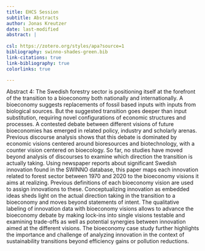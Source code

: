 ```yaml
---
title: EHCS Session
subtitle: Abstracts
author: Jonas Kreutzer
date: last-modified
abstract: |
    
csl: https://zotero.org/styles/apa?source=1
bibliography: swinno-shades-green.bib
link-citations: true
link-bibliography: true
colorlinks: true

---
```


<!-- From Chat GPT -->

<!-- Abstract 1:
The Swedish forestry sector has undergone a significant transformation towards a bioeconomy in recent years. This paper presents an economic history analysis of the sector's innovation activity since the 1970s in regards to the three bioeconomy visions: biotechnology, bioresource and bioecology vision. By examining innovation trends and policy developments, we shed light on which vision the Swedish innovation system is pursuing in the forestry sector. Our findings reveal that while the biotechnology vision dominated innovation activity in the past, there has been a significant shift towards the bioresource and bioecology visions in recent years.

Abstract 2:
The bioeconomy has emerged as a new economic paradigm that prioritizes sustainable and renewable resources. The Swedish forestry sector, which accounts for a significant share of the country's economy, has been at the forefront of this transition. This paper presents an economic history analysis of the sector's innovation activity since the 1970s in regards to the three bioeconomy visions: biotechnology, bioresource and bioecology vision. 

Abstract 3:
The Swedish forestry sector has been undergoing a significant transformation towards a bioeconomy in recent years. This paper presents an economic history analysis of the sector's innovation activity since the 1970s in regards to the three bioeconomy visions: biotechnology, bioresource and bioecology vision. 

--- -->

Abstract 4:
The Swedish forestry sector is positioning itself at the forefront of the transition to a bioeconomy both nationally and internationally.
A bioeconomy suggests replacements of fossil based inputs with inputs from biological sources.
But the suggested transition goes deeper than input substitution, requiring novel configurations of economic structures and processes.
A contested debate between different visions of future bioeconomies has emerged in related policy, industry and scholarly arenas.
Previous discourse analysis shows that this debate is dominated by economic visions centered around bioresources and biotechnology, with a counter vision centered on bioecology.
So far, no studies have moved beyond analysis of discourses to examine which direction the transition is actually taking.
Using newspaper reports about significant Swedish innovation found in the SWINNO database, this paper maps each innovation related to forest sector between 1970 and 2020 to the bioeconomy visions it aims at realizing.
Previous definitions of each bioeconomy vision are used to assign innovations to these.
Conceptualizing innovation as embedded ideas sheds light on the actual direction taking in the transition to a bioeconomy and moves beyond statements of intent.
The qualitative labeling of innovation data with bioeconomy visions allows to advance the bioeconomy debate by making lock-ins into single visions testable and examining trade-offs as well as potential synergies between innovation aimed at the different visions.
The bioeconomy case study further highlights the importance and challenge of analyzing innovation in the context of sustainability transitions beyond efficiency gains or pollution reductions.




